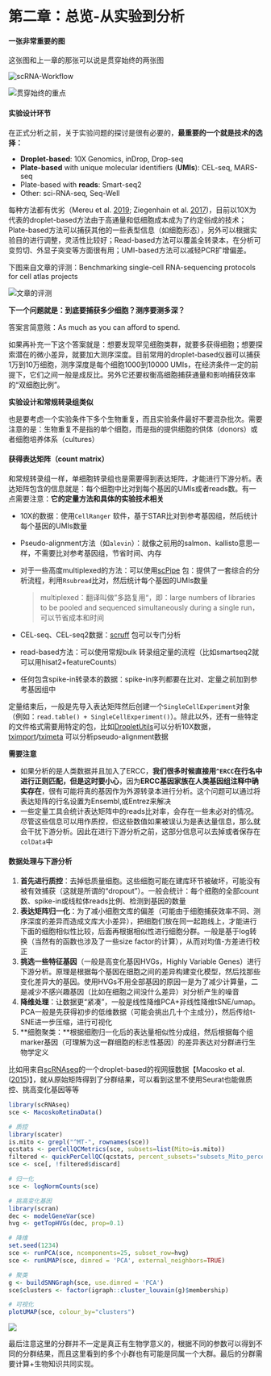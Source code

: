 # 第二章：总览-从实验到分析

#### 一张非常重要的图

这张图和上一章的那张可以说是贯穿始终的两张图

![scRNA-Workflow](https://jieandze1314-1255603621.cos.ap-guangzhou.myqcloud.com/blog/2019-10-30-080845.png)

![&#x8D2F;&#x7A7F;&#x59CB;&#x7EC8;&#x7684;&#x91CD;&#x70B9;](https://jieandze1314-1255603621.cos.ap-guangzhou.myqcloud.com/blog/2019-10-26-094429.png)

#### 实验设计环节

在正式分析之前，关于实验问题的探讨是很有必要的，**最重要的一个就是技术的选择：**

* **Droplet-based**: 10X Genomics, inDrop, Drop-seq
* **Plate-based** with unique molecular identifiers \(**UMIs**\): CEL-seq, MARS-seq
* Plate-based with **reads**: Smart-seq2
* Other: sci-RNA-seq, Seq-Well

每种方法都有优劣（Mereu et al. [2019](https://osca.bioconductor.org/overview.html#ref-mereu2019benchmarking); Ziegenhain et al. [2017](https://osca.bioconductor.org/overview.html#ref-ziegenhain2017comparative)\)，目前以10X为代表的droplet-based方法由于高通量和低细胞成本成为了约定俗成的技术；Plate-based方法可以捕获其他的一些表型信息（如细胞形态），另外可以根据实验目的进行调整，灵活性比较好；Read-based方法可以覆盖全转录本，在分析可变剪切、外显子突变等方面很有用；UMI-based方法可以减轻PCR扩增偏差。

下图来自文章的评测：Benchmarking single-cell RNA-sequencing protocols for cell atlas projects

![&#x6587;&#x7AE0;&#x7684;&#x8BC4;&#x6D4B;](https://jieandze1314-1255603621.cos.ap-guangzhou.myqcloud.com/blog/2020-06-25-044413.png)

**下一个问题就是：到底要捕获多少细胞？测序要测多深？**

答案言简意赅：As much as you can afford to spend.

如果再补充一下这个答案就是：想要发现罕见细胞类群，就要多获得细胞；想要探索潜在的微小差异，就要加大测序深度。目前常用的droplet-based仪器可以捕获1万到10万细胞，测序深度是每个细胞1000到10000 UMIs，在经济条件一定的前提下，它们之间一般是成反比。另外它还要权衡高细胞捕获通量和影响捕获效率的“双细胞比例”。

**实验设计和常规转录组类似**

也是要考虑一个实验条件下多个生物重复，而且实验条件最好不要混杂批次。需要注意的是：生物重复不是指的单个细胞，而是指的提供细胞的供体（donors）或者细胞培养体系（cultures）

#### 获得表达矩阵（count matrix）

和常规转录组一样，单细胞转录组也是需要得到表达矩阵，才能进行下游分析。表达矩阵包含的信息就是：每个细胞中比对到每个基因的UMIs或者reads数。有一点需要注意：**它的定量方法和具体的实验技术相关**

* 10X的数据：使用`CellRanger` 软件，基于STAR比对到参考基因组，然后统计每个基因的UMIs数量
* Pseudo-alignment方法（如`alevin`）：就像之前用的salmon、kallisto意思一样，不需要比对参考基因组，节省时间、内存
* 对于一些高度multiplexed的方法：可以使用[scPipe](https://bioconductor.org/packages/3.10/scPipe) 包：提供了一套综合的分析流程，利用`Rsubread`比对，然后统计每个基因的UMIs数量

  > multiplexed：翻译叫做”多路复用“，即：large numbers of libraries to be pooled and sequenced simultaneously during a single run，可以节省成本和时间

* CEL-seq、CEL-seq2数据：[scruff](https://bioconductor.org/packages/3.10/scruff) 包可以专门分析
* read-based方法：可以使用常规bulk 转录组定量的流程（比如smartseq2就可以用hisat2+featureCounts）
* 任何包含spike-in转录本的数据：spike-in序列都要在比对、定量之前加到参考基因组中

定量结束后，一般是先导入表达矩阵然后创建一个`SingleCellExperiment`对象（例如：`read.table() + SingleCellExperiment()`）。除此以外，还有一些特定的文件格式需要用特定的包，比如[DropletUtils](https://bioconductor.org/packages/3.10/DropletUtils)可以分析10X数据，[tximport](https://bioconductor.org/packages/3.10/tximport)/[tximeta](https://bioconductor.org/packages/3.10/tximeta) 可以分析pseudo-alignment数据

**需要注意**

* 如果分析的是人类数据并且加入了ERCC，**我们很多时候直接用`^ERCC`在行名中进行正则匹配，但是这时要小心**，因为**ERCC基因家族在人类基因组注释中确实存在**，很有可能将真的基因作为外源转录本进行分析。这个问题可以通过将表达矩阵的行名设置为Ensembl,或Entrez来解决
* 一些定量工具会统计表达矩阵中的reads比对率，会存在一些未必对的情况。尽管这些信息可以用作质控，但这些数值如果被误认为是表达量信息，那么就会干扰下游分析。因此在进行下游分析之前，这部分信息可以去掉或者保存在`colData`中

#### 数据处理与下游分析

1. **首先进行质控**：去掉低质量细胞。这些细胞可能在建库环节被破坏，可能没有被有效捕获（这就是所谓的“dropout”）。一般会统计：每个细胞的全部count数、spike-in或线粒体reads比例、检测到基因的数量
2. **表达矩阵归一化**：为了减小细胞文库的偏差（可能由于细胞捕获效率不同、测序深度的差异而造成文库大小差异），把细胞们放在同一起跑线上，才能进行下面的细胞相似性比较，后面再根据相似性进行细胞分群。一般是基于log转换（当然有的函数也涉及了一些size factor的计算），从而对均值-方差进行校正
3. **挑选一些特征基因**（一般是高变化基因HVGs，Highly Variable Genes）进行下游分析。原理是根据每个基因在细胞之间的差异构建变化模型，然后找那些变化差异大的基因。使用HVGs不用全部基因的原因一是为了减少计算量，二是减少不感兴趣基因（比如在细胞之间没什么差异）对分析产生的噪音
4. **降维处理**：让数据更“紧凑”，一般是线性降维PCA+非线性降维tSNE/umap。PCA一般是先获得初步的低维数据（可能会挑出几十个主成分），然后传给t-SNE进一步压缩，进行可视化
5. **细胞聚类：**根据细胞归一化后的表达量相似性分成组，然后根据每个组marker基因（可理解为这一群细胞的标志性基因）的差异表达对分群进行生物学定义

比如用来自[scRNAseq](https://bioconductor.org/packages/3.10/scRNAseq)的一个droplet-based的视网膜数据【Macosko et al. \([2015](https://osca.bioconductor.org/overview.html#ref-macosko2015highly)\)】，就从原始矩阵得到了分群结果，可以看到这里不使用Seurat也能做质控、挑高变化基因等等

```r
library(scRNAseq)
sce <- MacoskoRetinaData()

# 质控
library(scater)
is.mito <- grepl("^MT-", rownames(sce))
qcstats <- perCellQCMetrics(sce, subsets=list(Mito=is.mito))
filtered <- quickPerCellQC(qcstats, percent_subsets="subsets_Mito_percent")
sce <- sce[, !filtered$discard]

# 归一化
sce <- logNormCounts(sce)

# 挑高变化基因
library(scran)
dec <- modelGeneVar(sce)
hvg <- getTopHVGs(dec, prop=0.1)

# 降维
set.seed(1234)
sce <- runPCA(sce, ncomponents=25, subset_row=hvg)
sce <- runUMAP(sce, dimred = 'PCA', external_neighbors=TRUE)

# 聚类
g <- buildSNNGraph(sce, use.dimred = 'PCA')
sce$clusters <- factor(igraph::cluster_louvain(g)$membership)

# 可视化
plotUMAP(sce, colour_by="clusters")
```

![](https://jieandze1314-1255603621.cos.ap-guangzhou.myqcloud.com/blog/2019-10-30-090848.png)

最后注意这里的分群并不一定是真正有生物学意义的，根据不同的参数可以得到不同的分群结果，而且这里看到的多个小群也有可能是同属一个大群。最后的分群需要计算+生物知识共同实现。

